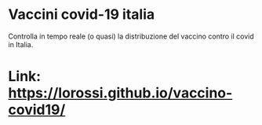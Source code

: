 # Vaccini covid-19 italia
Controlla in tempo reale (o quasi) la distribuzione del vaccino contro il covid in Italia.

# Link: https://lorossi.github.io/vaccino-covid19/
